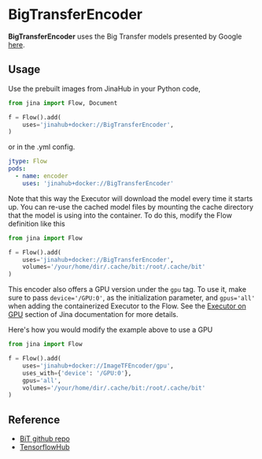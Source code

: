 # BigTransferEncoder

**BigTransferEncoder** uses the Big Transfer models presented by Google [here]((https://github.com/google-research/big_transfer)).

## Usage

Use the prebuilt images from JinaHub in your Python code,

```python
from jina import Flow, Document

f = Flow().add(
    uses='jinahub+docker://BigTransferEncoder',
)
```

or in the .yml config.

```yaml
jtype: Flow
pods:
  - name: encoder
    uses: 'jinahub+docker://BigTransferEncoder'
```

Note that this way the Executor will download the model every time it starts up. You can
re-use the cached model files by mounting the cache directory that the model is using
into the container. To do this, modify the Flow definition like this

```python
from jina import Flow

f = Flow().add(
    uses='jinahub+docker://BigTransferEncoder',
    volumes='/your/home/dir/.cache/bit:/root/.cache/bit'
)
```

This encoder also offers a GPU version under the `gpu` tag. To use it, make sure to pass `device='/GPU:0'`, as the initialization parameter, and `gpus='all'` when adding the containerized Executor to the Flow. See the [Executor on GPU](https://docs.jina.ai/tutorials/gpu_executor/) section of Jina documentation for more details.

Here's how you would modify the example above to use a GPU

```python
from jina import Flow

f = Flow().add(
    uses='jinahub+docker://ImageTFEncoder/gpu',
    uses_with={'device': '/GPU:0'},
    gpus='all',
    volumes='/your/home/dir/.cache/bit:/root/.cache/bit' 
)
```

## Reference

- [BiT github repo](https://github.com/google-research/big_transfer)
- [TensorflowHub](https://tfhub.dev/google/collections/bit/1)
